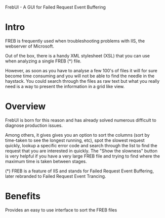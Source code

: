 FrebUI - A GUI for Failed Request Event Buffering

# Intro

FREB is frequently used when troubleshooting problems with IIS, the webserver of Microsoft.

Out of the box, there is a handy XML stylesheet (XSL) that you can use when analyzing a single FREB (*) file.

However, as soon as you have to analyse a few 100's of files it will for sure become time consuming and you will not be able to find the needle in the haystack.
You could search through the files as raw text but what you really need is a way to present the information in a grid like view.

# Overview

FrebUI is born for this reason and has already solved numerous difficult to diagnose production issues.

Among others, it gives gives you an option to sort the columns (sort by time-taken to see the longest running, etc), spot the slowest request quickly, lookup a specific error code and search through the list to find the request that you are interested in quickly.
The "Show the slowness" button is very helpful if you have a very large FREB file and trying to find where the maximum time is taken between stages.

(*) FREB is a feature of IIS and stands for Failed Request Event Buffering, later rebranded to Failed Request Event Trancing.

# Benefits
Provides an easy to use interface to sort the FREB files
